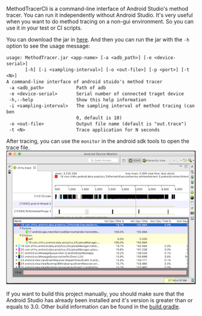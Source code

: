 MethodTracerCli is a command-line interface of Android Studio's method tracer.
You can run it independently without Android Studio.
It's very useful when you want to do method tracing on a non-gui environment.
So you can use it in your test or CI scripts.


You can download the jar in [here](https://github.com/nekocode/MethodTracerCli/releases).
And then you can run the jar with the `-h` option to see the usage message:
```
usage: MethodTracer.jar <app-name> [-a <adb_path>] [-e <device-serial>]
       [-h] [-i <sampling-interval>] [-o <out-file>] [-p <port>] [-t <N>]
A command-line interface of android stuido's method tracer
 -a <adb_path>            Path of adb
 -e <device-serial>       Serial number of connected traget device
 -h,--help                Show this help information
 -i <sampling-interval>   The sampling interval of method tracing (can ben
                          0, default is 10)
 -o <out-file>            Output file name (default is "out.trace")
 -t <N>                   Trace application for N seconds
```

After tracing, you can use the `monitor` in the android sdk tools to open the trace file.
![](img/monitor.png)


If you want to build this project manually, you should make sure that the Android Studio has already been installed and it's version is greater than or equals to 3.0.
Other build information can be found in the [build.gradle](build.gradle).
